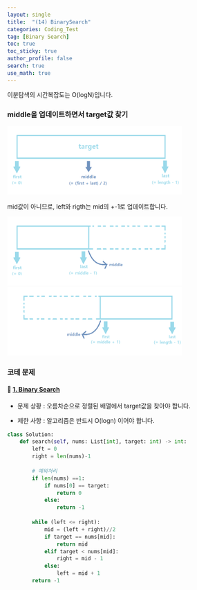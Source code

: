 ```yaml
---
layout: single  
title:  "(14) BinarySearch"
categories: Coding_Test
tag: [Binary Search]
toc: true
toc_sticky: true
author_profile: false
search: true
use_math: true
---
```


이분탐색의 시간복잡도는 O(logN)입니다.   

### middle을 업데이트하면서 target값 찾기

<img src="/assets/images/2023-04-23-BinarySearch/1.png" alt="1" style="zoom:50%;" />

mid값이 아니므로, left와 rigth는 mid의 +-1로 업데이트합니다. 

<img src="/assets/images/2023-04-23-BinarySearch/2.png" alt="2" style="zoom:50%;" />

<img src="/assets/images/2023-04-23-BinarySearch/3.png" alt="3" style="zoom:50%;" />


### 코테 문제 

#### 🍓 [1. Binary Search](https://leetcode.com/problems/binary-search/)

- 문제 상황 : 오름차순으로 정렬된 배열에서 target값을 찾아야 합니다.   

- 제한 사항 : 알고리즘은 반드시 O(logn) 이어야 합니다.  

```python
class Solution:
    def search(self, nums: List[int], target: int) -> int:
        left = 0
        right = len(nums)-1
        
        # 예외처리
        if len(nums) ==1:
            if nums[0] == target:
                return 0
            else:
                return -1        
        
        while (left <= right):
            mid = (left + right)//2
            if target == nums[mid]:
                return mid
            elif target < nums[mid]:
                right = mid - 1
            else:
                left = mid + 1
        return -1
```
